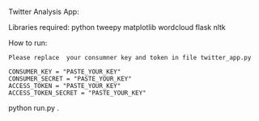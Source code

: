 Twitter Analysis App:

Libraries required:
    python
    tweepy
    matplotlib
    wordcloud
    flask
    nltk

How to run:

    Please replace  your consumner key and token in file twitter_app.py

    CONSUMER_KEY = "PASTE_YOUR_KEY"
    CONSUMER_SECRET = "PASTE_YOUR_KEY"
    ACCESS_TOKEN = "PASTE_YOUR_KEY"
    ACCESS_TOKEN_SECRET = "PASTE_YOUR_KEY"

	
python run.py
.

